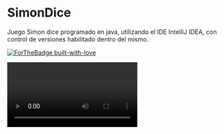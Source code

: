 # SimonDice

Juego Simon dice programado en java, utilizando el IDE IntelliJ IDEA, con control de versiones habilitado dentro del mismo.

[![ForTheBadge built-with-love](http://ForTheBadge.com/images/badges/built-with-love.svg)](https://www.youtube.com/watch?v=QUaFFzsiwCM)

![7u7](https://thumbs.gfycat.com/AgreeableEsteemedBuck-mobile.mp4)
